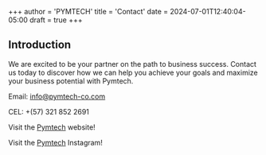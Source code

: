 +++
author = 'PYMTECH'
title = 'Contact'
date = 2024-07-01T12:40:04-05:00
draft = true
+++

## Introduction

We are excited to be your partner on the path to business success. Contact us today to discover how we can help you achieve your goals and maximize your business potential with Pymtech.

Email: 
info@pymtech-co.com



CEL:
+(57) 321 852 2691

Visit the [Pymtech](https://www.pymtech-co.com) website!

Visit the [Pymtech](https://www.instagram.com/pymtech.co/) Instagram!
